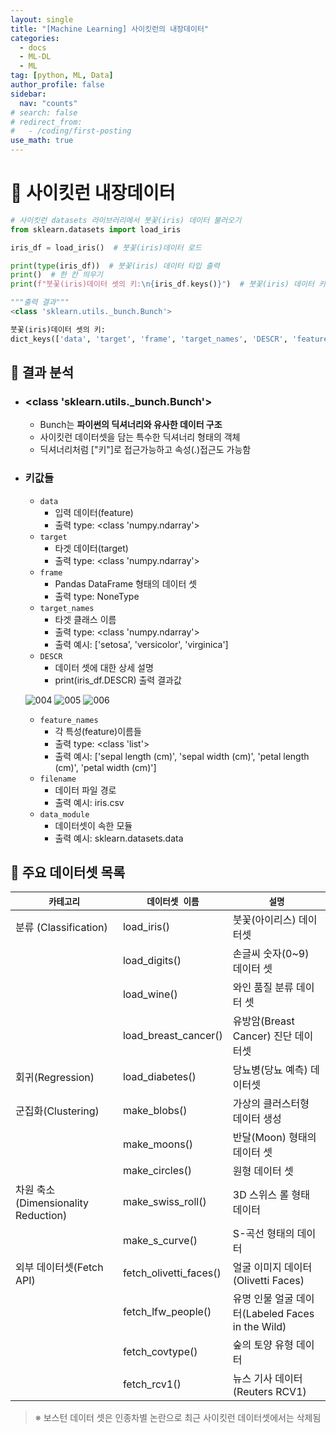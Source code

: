 ```yaml
---
layout: single
title: "[Machine Learning] 사이킷런의 내장데이터"
categories:
  - docs
  - ML-DL
  - ML
tag: [python, ML, Data]
author_profile: false
sidebar:
  nav: "counts"
# search: false
# redirect_from:
#   - /coding/first-posting
use_math: true
---
```


# 👑 사이킷런 내장데이터

```python
# 사이킷런 datasets 라이브러리에서 붓꽃(iris) 데이터 불러오기
from sklearn.datasets import load_iris

iris_df = load_iris()  # 붓꽃(iris)데이터 로드

print(type(iris_df))  # 붓꽃(iris) 데이터 타입 출력
print()  # 한 칸 띄우기
print(f"붓꽃(iris)데이터 셋의 키:\n{iris_df.keys()}")  # 붓꽃(iris) 데이터 키값들 출력

"""출력 결과"""
<class 'sklearn.utils._bunch.Bunch'>

붓꽃(iris)데이터 셋의 키:
dict_keys(['data', 'target', 'frame', 'target_names', 'DESCR', 'feature_names', 'filename', 'data_module'])
```

## 🍑 결과 분석

- ### <class 'sklearn.utils.\_bunch.Bunch'>
  - Bunch는 **파이썬의 딕셔너리와 유사한 데이터 구조**
  - 사이킷런 데이터셋을 담는 특수한 딕셔너리 형태의 객체
  - 딕셔너리처럼 ["키"]로 접근가능하고 속성(.)접근도 가능함
- ### 키값들

  - `data`
    - 입력 데이터(feature)
    - 출력 type: <class 'numpy.ndarray'>
  - `target`
    - 타겟 데이터(target)
    - 출력 type: <class 'numpy.ndarray'>
  - `frame`
    - Pandas DataFrame 형태의 데이터 셋
    - 출력 type: NoneType
  - `target_names`
    - 타겟 클래스 이름
    - 출력 type: <class 'numpy.ndarray'>
    - 출력 예시: ['setosa', 'versicolor', 'virginica']
  - `DESCR`
    - 데이터 셋에 대한 상세 설명
    - print(iris_df.DESCR) 출력 결과값

  ![004]({{site.url}}/images/2025-03-18-built_in_data_type/004-2248500.png)
  ![005]({{site.url}}/images/2025-03-18-built_in_data_type/005-2248503.png)
  ![006]({{site.url}}/images/2025-03-18-built_in_data_type/006-2248507.png)

  - `feature_names`
    - 각 특성(feature)이름들
    - 출력 type: <class 'list'>
    - 출력 예시: ['sepal length (cm)', 'sepal width (cm)', 'petal length (cm)', 'petal width (cm)']
  - `filename`
    - 데이터 파일 경로
    - 출력 예시: iris.csv
  - `data_module`
    - 데이터셋이 속한 모듈
    - 출력 예시: sklearn.datasets.data

## 🍑 주요 데이터셋 목록

| `카테고리`                          | `데이터셋 이름`        | `설명`                                           |
| ----------------------------------- | ---------------------- | ------------------------------------------------ |
| 분류 (Classification)               | load_iris()            | 붓꽃(아이리스) 데이터셋                          |
|                                     | load_digits()          | 손글씨 숫자(0~9) 데이터 셋                       |
|                                     | load_wine()            | 와인 품질 분류 데이터 셋                         |
|                                     | load_breast_cancer()   | 유방암(Breast Cancer) 진단 데이터셋              |
| 회귀(Regression)                    | load_diabetes()        | 당뇨병(당뇨 예측) 데이터셋                       |
| 군집화(Clustering)                  | make_blobs()           | 가상의 클러스터형 데이터 생성                    |
|                                     | make_moons()           | 반달(Moon) 형태의 데이터 셋                      |
|                                     | make_circles()         | 원형 데이터 셋                                   |
| 차원 축소(Dimensionality Reduction) | make_swiss_roll()      | 3D 스위스 롤 형태 데이터                         |
|                                     | make_s_curve()         | S-곡선 형태의 데이터                             |
| 외부 데이터셋(Fetch API)            | fetch_olivetti_faces() | 얼굴 이미지 데이터(Olivetti Faces)               |
|                                     | fetch_lfw_people()     | 유명 인물 얼굴 데이터(Labeled Faces in the Wild) |
|                                     | fetch_covtype()        | 숲의 토양 유형 데이터                            |
|                                     | fetch_rcv1()           | 뉴스 기사 데이터 (Reuters RCV1)                  |

> ※ 보스턴 데이터 셋은 인종차별 논란으로 최근 사이킷런 데이터셋에서는 삭제됨
